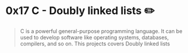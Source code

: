 # 0x17 C - Doubly linked lists :pencil2:

> C is a powerful general-purpose programming language. It can be used to develop software like operating systems, databases, compilers, and so on. This projects covers Doubly linked lists
